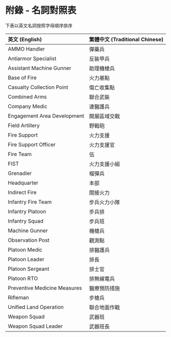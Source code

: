 # 附錄 - 名詞對照表

下表以英文名詞按照字母順序排序

| 英文 (English) | 繁體中文 (Traditional Chinese) |
| :------------- | :------------- |
| AMMO Handler | 彈藥兵 |
| Antiarmor Specialist | 反裝甲兵 |
| Assistant Machine Gunner | 助理機槍兵 |
| Base of Fire | 火力基點 |
| Casualty Collection Point | 傷亡收集點 |
| Combined Arms | 聯合武裝 |
| Company Medic | 連醫護兵 |
| Engagement Area Development | 開展區域交戰 |
| Field Artillery | 野戰砲 |
| Fire Support | 火力支援 |
| Fire Support Officer | 火力支援官 |
| Fire Team | 伍 |
| FIST | 火力支援小組 |
| Grenadier | 榴彈兵 |
| Headquarter | 本部 |
| Indirect Fire | 間接火力 |
| Infantry Fire Team | 步兵火力小隊 |
| Infantry Platoon | 步兵排 |
| Infantry Squad | 步兵班 |
| Machine Gunner | 機槍兵 |
| Observation Post | 觀測點 |
| Platoon Medic | 排醫護兵 |
| Platoon Leader | 排長 |
| Platoon Sergeant | 排士官 |
| Platoon RTO | 排無線電兵 |
| Preventive Medicine Measures | 醫療預防措施 |
| Rifleman | 步槍兵 |
| Unified Land Operation | 聯合地面作戰 |
| Weapon Squad | 武器班 |
| Weapon Squad Leader | 武器班長 |

